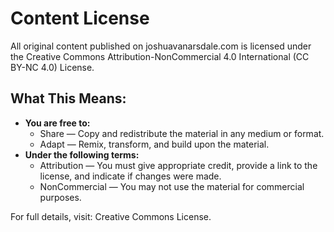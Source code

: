 # Content License

All original content published on joshuavanarsdale.com is licensed under the Creative Commons Attribution-NonCommercial 4.0 International (CC BY-NC 4.0) License.

## What This Means:

- **You are free to:**
  - Share — Copy and redistribute the material in any medium or format.
  - Adapt — Remix, transform, and build upon the material.
- **Under the following terms:**
  - Attribution — You must give appropriate credit, provide a link to the license, and indicate if changes were made.
  - NonCommercial — You may not use the material for commercial purposes.

For full details, visit: Creative Commons License.
